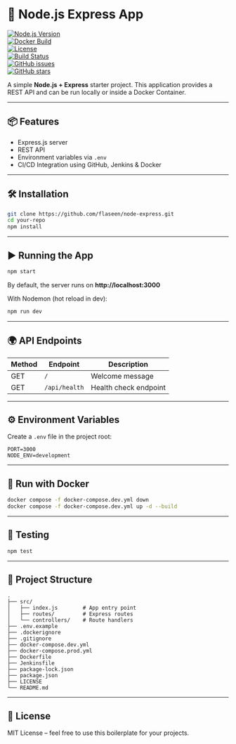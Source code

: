 # 🚀 Node.js Express App  

[![Node.js Version](https://img.shields.io/badge/node-%3E%3D18-brightgreen)](https://nodejs.org)  
[![Docker Build](https://img.shields.io/badge/docker-ready-blue?logo=docker)](https://www.docker.com/)  
[![License](https://img.shields.io/badge/license-MIT-yellow.svg)](LICENSE)  
[![Build Status](https://img.shields.io/github/actions/workflow/status/flaseen/node-express/ci.yml?branch=main)](https://github.com/flaseen/node-express/actions)  
[![GitHub issues](https://img.shields.io/github/issues/flaseen/node-express)](https://github.com/flaseen/node-express/issues)  
[![GitHub stars](https://img.shields.io/github/stars/flaseen/node-express?style=social)](https://github.com/flaseen/node-express/stargazers)  

A simple **Node.js + Express** starter project. This application provides a REST API and can be run locally or inside a Docker Container.

---

## 📦 Features
- Express.js server
- REST API
- Environment variables via `.env`
- CI/CD Integration using GitHub, Jenkins & Docker

---

## 🛠️ Installation
```bash
git clone https://github.com/flaseen/node-express.git
cd your-repo
npm install
```

---

## ▶️ Running the App
```bash
npm start
```
By default, the server runs on **http://localhost:3000**  

With Nodemon (hot reload in dev):  
```bash
npm run dev
```

---

## 🌍 API Endpoints

| Method | Endpoint       | Description           |
|--------|---------------|-----------------------|
| GET    | `/`           | Welcome message       |
| GET    | `/api/health` | Health check endpoint |

---

## ⚙️ Environment Variables
Create a `.env` file in the project root:  
```env
PORT=3000
NODE_ENV=development
```

---

## 🐳 Run with Docker
```bash
docker compose -f docker-compose.dev.yml down
docker compose -f docker-compose.dev.yml up -d --build
```

---

## 🧪 Testing
```bash
npm test
```

---

## 📂 Project Structure
```
.
├── src/
│   ├── index.js        # App entry point
│   ├── routes/         # Express routes
│   └── controllers/    # Route handlers
├── .env.example
├── .dockerignore
├── .gitignore
├── docker-compose.dev.yml
├── docker-compose.prod.yml
├── Dockerfile
├── Jenkinsfile
├── package-lock.json
├── package.json
├── LICENSE
└── README.md
```

---

## 📜 License
MIT License – feel free to use this boilerplate for your projects.  
